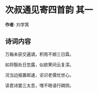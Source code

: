 # 次叔通见寄四首韵  其一

**作者**: 刘学箕

## 诗词内容

万箱未获交遍谪，积雨不翅三日霖。

如将翳处日忽露，似欲霁间云复深。

况当边报置邮速，讵识老儒忧世心。

读君诗罢三太息，嘿不晤语行磵阴。

